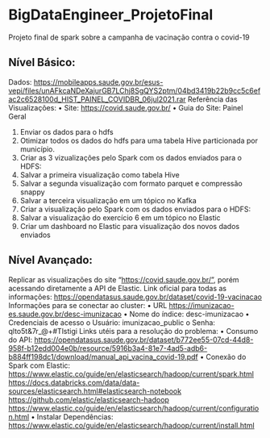 # BigDataEngineer_ProjetoFinal
Projeto final de spark sobre a campanha de vacinação contra o covid-19
## Nível Básico:
Dados: https://mobileapps.saude.gov.br/esus-vepi/files/unAFkcaNDeXajurGB7LChj8SgQYS2ptm/04bd3419b22b9cc5c6efac2c6528100d_HIST_PAINEL_COVIDBR_06jul2021.rar
Referência das Visualizações:
• Site: https://covid.saude.gov.br/
• Guia do Site: Painel Geral
1. Enviar os dados para o hdfs
2. Otimizar todos os dados do hdfs para uma tabela Hive particionada por município.
3. Criar as 3 vizualizações pelo Spark com os dados enviados para o HDFS:
4. Salvar a primeira visualização como tabela Hive
5. Salvar a segunda visualização com formato parquet e compressão snappy
6. Salvar a terceira visualização em um tópico no Kafka
7. Criar a visualização pelo Spark com os dados enviados para o HDFS:
8. Salvar a visualização do exercício 6 em um tópico no Elastic
9. Criar um dashboard no Elastic para visualização dos novos dados enviados

## Nível Avançado:
Replicar as visualizações do site “https://covid.saude.gov.br/”, porém acessando diretamente a API de Elastic.
Link oficial para todas as informações: https://opendatasus.saude.gov.br/dataset/covid-19-vacinacao
Informações para se conectar ao cluster: 
• URL https://imunizacao-es.saude.gov.br/desc-imunizacao 
• Nome do índice: desc-imunizacao 
• Credenciais de acesso
o Usuário: imunizacao_public 
o Senha: qlto5t&7r_@+#Tlstigi
Links utéis para a resolução do problema:
• Consumo do API:
https://opendatasus.saude.gov.br/dataset/b772ee55-07cd-44d8-958f-b12edd004e0b/resource/5916b3a4-81e7-4ad5-adb6-b884ff198dc1/download/manual_api_vacina_covid-19.pdf
• Conexão do Spark com Elastic:
https://www.elastic.co/guide/en/elasticsearch/hadoop/current/spark.html
https://docs.databricks.com/data/data-sources/elasticsearch.html#elasticsearch-notebook
https://github.com/elastic/elasticsearch-hadoop
https://www.elastic.co/guide/en/elasticsearch/hadoop/current/configuration.html
• Instalar Dependências:
https://www.elastic.co/guide/en/elasticsearch/hadoop/current/install.html
